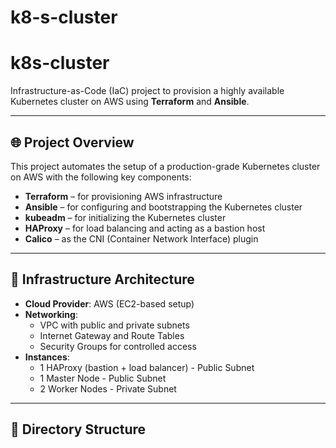 # k8-s-cluster


# k8s-cluster

Infrastructure-as-Code (IaC) project to provision a highly available Kubernetes cluster on AWS using **Terraform** and **Ansible**.

---

## 🌐 Project Overview

This project automates the setup of a production-grade Kubernetes cluster on AWS with the following key components:

- **Terraform** – for provisioning AWS infrastructure
- **Ansible** – for configuring and bootstrapping the Kubernetes cluster
- **kubeadm** – for initializing the Kubernetes cluster
- **HAProxy** – for load balancing and acting as a bastion host
- **Calico** – as the CNI (Container Network Interface) plugin

---

## 🧱 Infrastructure Architecture

- **Cloud Provider**: AWS (EC2-based setup)
- **Networking**:
  - VPC with public and private subnets
  - Internet Gateway and Route Tables
  - Security Groups for controlled access
- **Instances**:
  - 1 HAProxy (bastion + load balancer) - Public Subnet
  - 1 Master Node - Public Subnet
  - 2 Worker Nodes - Private Subnet

---

## 📁 Directory Structure


